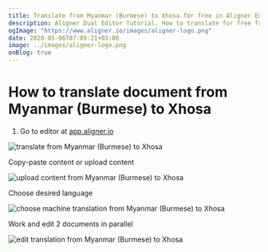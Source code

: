```yaml
---
title: Translate from Myanmar (Burmese) to Xhosa for free in Aligner Editor
description: Aligner Dual Editor Tutorial. How to translate for free from Myanmar (Burmese) to Xhosa. Aligner is multilingual document management platform. 
ogImage: "https://www.aligner.io/images/aligner-logo.png"
date: 2020-05-06T07:09:21+03:00
image: ../images/aligner-logo.png
onBlog: true
---
```


# How to translate document from Myanmar (Burmese) to Xhosa

1. Go to editor at [app.aligner.io](https://app.aligner.io "Aligner App web page")

![translate from Myanmar (Burmese) to Xhosa](../aligner-blank-editor.png "translate from Myanmar (Burmese) to Xhosa")

Copy-paste content or upload content

![upload content from Myanmar (Burmese) to Xhosa](../aligner-uploaded-document.png "upload content from Myanmar (Burmese) to Xhosa")

Choose desired language

![choose machine translation from Myanmar (Burmese) to Xhosa](../aligner-language-dropdown.png "choose machine translation from Myanmar (Burmese) to Xhosa")

Work and edit 2 documents in parallel

![edit translation from Myanmar (Burmese) to Xhosa](../aligner-double-sitded-editor.png "edit translation from Myanmar (Burmese) to Xhosa")

